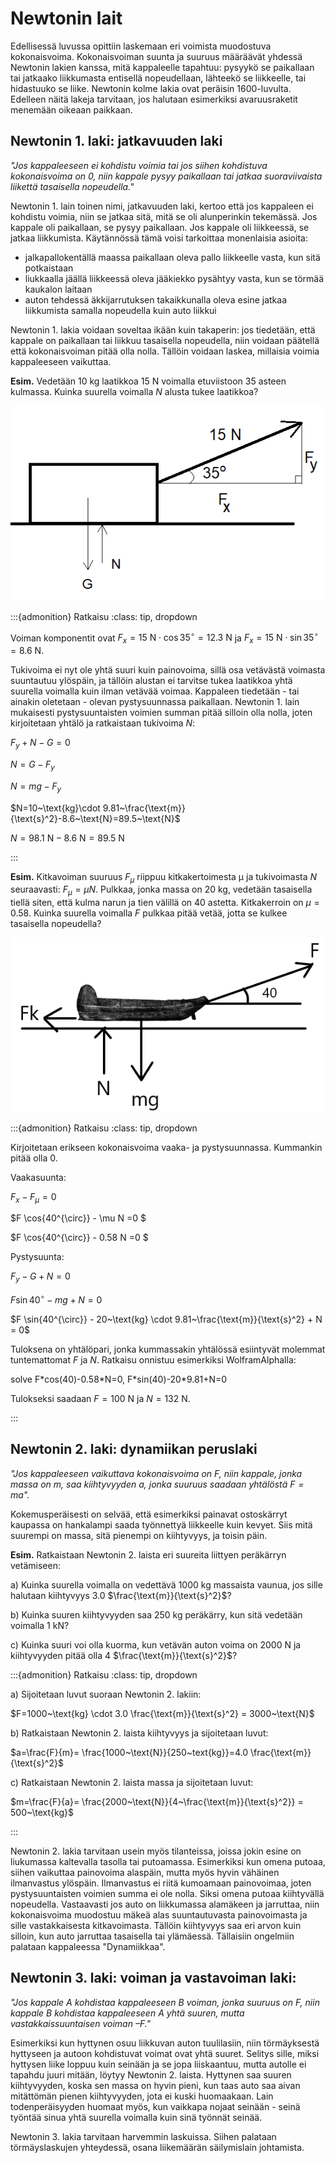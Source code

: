 # Newtonin lait

Edellisessä luvussa opittiin laskemaan eri voimista muodostuva kokonaisvoima. Kokonaisvoiman suunta ja suuruus määräävät yhdessä Newtonin lakien kanssa, mitä kappaleelle tapahtuu: pysyykö se paikallaan tai jatkaako liikkumasta entisellä nopeudellaan, lähteekö se liikkeelle, tai hidastuuko se liike. Newtonin kolme lakia ovat peräisin 1600-luvulta. Edelleen näitä lakeja tarvitaan, jos halutaan esimerkiksi avaruusraketit menemään oikeaan paikkaan.

## Newtonin 1. laki: jatkavuuden laki

*"Jos kappaleeseen ei kohdistu voimia tai jos siihen kohdistuva kokonaisvoima on 0, niin kappale pysyy paikallaan tai jatkaa suoraviivaista liikettä tasaisella nopeudella."*

Newtonin 1. lain toinen nimi, jatkavuuden laki, kertoo että jos kappaleen ei kohdistu voimia, niin se jatkaa sitä, mitä se oli alunperinkin tekemässä. Jos kappale oli paikallaan, se pysyy paikallaan. Jos kappale oli liikkeessä, se jatkaa liikkumista. Käytännössä tämä voisi tarkoittaa monenlaisia asioita:

- jalkapallokentällä maassa paikallaan oleva pallo liikkeelle vasta, kun sitä potkaistaan
- liukkaalla jäällä liikkeessä oleva jääkiekko pysähtyy vasta, kun se törmää kaukalon laitaan
- auton tehdessä äkkijarrutuksen takaikkunalla oleva esine jatkaa liikkumista samalla nopeudella kuin auto liikkui

Newtonin 1. lakia voidaan soveltaa ikään kuin takaperin: jos tiedetään, että kappale on paikallaan tai liikkuu tasaisella nopeudella, niin voidaan päätellä että kokonaisvoiman pitää olla nolla. Tällöin voidaan laskea, millaisia voimia kappaleeseen vaikuttaa.

**Esim.** Vedetään 10 kg laatikkoa 15 N voimalla etuviistoon 35 asteen kulmassa. Kuinka suurella voimalla $N$ alusta tukee laatikkoa?

![Newtonin 1. laki, esimerkki 1](n1_esim1.png "Newtonin 1. laki, esimerkki 1")

:::{admonition} Ratkaisu
:class: tip, dropdown

Voiman komponentit ovat $F_x=15~\text{N}\cdot\cos{35^{\circ}}=12.3~\text{N}$ ja $F_x=15~\text{N}\cdot\sin{35^{\circ}}=8.6~\text{N}$.
 
Tukivoima ei nyt ole yhtä suuri kuin painovoima, sillä osa vetävästä voimasta suuntautuu ylöspäin, ja tällöin alustan ei tarvitse tukea laatikkoa yhtä suurella voimalla kuin ilman vetävää voimaa. Kappaleen tiedetään - tai ainakin oletetaan - olevan pystysuunnassa paikallaan. Newtonin 1. lain mukaisesti pystysuuntaisten voimien summan pitää silloin olla nolla, joten kirjoitetaan yhtälö ja ratkaistaan tukivoima $N$:

$F_y+N-G=0$

$N=G-F_y$

$N=mg-F_y$

$N=10~\text{kg}\cdot 9.81~\frac{\text{m}}{\text{s}^2}-8.6~\text{N}=89.5~\text{N}$

$N=98.1~\text{N}-8.6~\text{N}=89.5~\text{N}$

:::

**Esim.** Kitkavoiman suuruus $F_{\mu}$ riippuu kitkakertoimesta µ ja tukivoimasta $N$ seuraavasti: $F_{\mu}=µN$. Pulkkaa, jonka massa on 20 kg, vedetään tasaisella tiellä siten, että kulma narun ja tien välillä on 40 astetta. Kitkakerroin on $\mu=0.58$. Kuinka suurella voimalla $F$ pulkkaa pitää vetää, jotta se kulkee tasaisella nopeudella?

![Newtonin 1. laki, esimerkki 2](n1_esim2.png "Newtonin 1. laki, esimerkki 2")

:::{admonition} Ratkaisu
:class: tip, dropdown

Kirjoitetaan erikseen kokonaisvoima vaaka- ja pystysuunnassa. Kummankin pitää olla 0. 

Vaakasuunta: 

$F_x - F_{\mu}=0$

$F \cos{40^{\circ}} - \mu N =0 $

$F \cos{40^{\circ}} - 0.58 N =0 $

Pystysuunta:

$F_y - G + N =0$

$F \sin{40^{\circ}} - mg + N = 0$

$F \sin{40^{\circ}} - 20~\text{kg} \cdot 9.81~\frac{\text{m}}{\text{s}^2} + N = 0$

Tuloksena on yhtälöpari, jonka kummassakin yhtälössä esiintyvät molemmat tuntemattomat $F$ ja $N$. Ratkaisu onnistuu esimerkiksi WolframAlphalla: 

solve F\*cos(40)-0.58\*N=0, F\*sin(40)-20\*9.81+N=0

Tulokseksi saadaan $F=100~\text{N}$ ja $N=132~\text{N}$.

:::
 
## Newtonin 2. laki: dynamiikan peruslaki

*"Jos kappaleeseen vaikuttava kokonaisvoima on $F$, niin kappale, jonka massa on $m$, saa kiihtyvyyden $a$, jonka suuruus saadaan yhtälöstä
$F=ma$".*

Kokemusperäisesti on selvää, että esimerkiksi painavat ostoskärryt kaupassa on hankalampi saada työnnettyä liikkeelle kuin kevyet. Siis mitä suurempi on massa, sitä pienempi on kiihtyvyys, ja toisin päin.

**Esim.** Ratkaistaan Newtonin 2. laista eri suureita liittyen peräkärryn vetämiseen:

a) Kuinka suurella voimalla on vedettävä 1000 kg massaista vaunua, jos sille halutaan kiihtyvyys 3.0 $\frac{\text{m}}{\text{s}^2}$?

b) Kuinka suuren kiihtyvyyden saa 250 kg peräkärry, kun sitä vedetään voimalla 1 kN?

c) Kuinka suuri voi olla kuorma, kun vetävän auton voima on 2000 N ja kiihtyvyyden pitää olla 4 $\frac{\text{m}}{\text{s}^2}$?

:::{admonition} Ratkaisu
:class: tip, dropdown

a) Sijoitetaan luvut suoraan Newtonin 2. lakiin: 

$F=1000~\text{kg} \cdot 3.0 \frac{\text{m}}{\text{s}^2} = 3000~\text{N}$

b) Ratkaistaan Newtonin 2. laista kiihtyvyys ja sijoitetaan luvut:

$a=\frac{F}{m}= \frac{1000~\text{N}}{250~text{kg}}=4.0 \frac{\text{m}}{\text{s}^2}$

c) Ratkaistaan Newtonin 2. laista massa ja sijoitetaan luvut:

$m=\frac{F}{a}= \frac{2000~\text{N}}{4~\frac{\text{m}}{\text{s}^2}} = 500~\text{kg}$

:::

Newtonin 2. lakia tarvitaan usein myös tilanteissa, joissa jokin esine on liukumassa kaltevalla tasolla tai putoamassa. Esimerkiksi kun omena putoaa, siihen vaikuttaa painovoima alaspäin, mutta myös hyvin vähäinen ilmanvastus ylöspäin. Ilmanvastus ei riitä kumoamaan painovoimaa, joten pystysuuntaisten voimien summa ei ole nolla. Siksi omena putoaa kiihtyvällä nopeudella. Vastaavasti jos auto on liikkumassa alamäkeen ja jarruttaa, niin kokonaisvoima muodostuu mäkeä alas suuntautuvasta painovoimasta ja sille vastakkaisesta kitkavoimasta. Tällöin kiihtyvyys saa eri arvon kuin silloin, kun auto jarruttaa tasaisella tai ylämäessä. Tällaisiin ongelmiin palataan kappaleessa "Dynamiikkaa".

## Newtonin 3. laki: voiman ja vastavoiman laki:

*"Jos kappale A kohdistaa kappaleeseen B voiman, jonka suuruus on $F$, niin kappale B kohdistaa kappaleeseen A yhtä suuren, mutta vastakkaissuuntaisen voiman $–F$."*

Esimerkiksi kun hyttynen osuu liikkuvan auton tuulilasiin, niin törmäyksestä hyttyseen ja autoon kohdistuvat voimat ovat yhtä suuret. Selitys sille, miksi hyttysen liike loppuu kuin seinään ja se jopa liiskaantuu, mutta autolle ei tapahdu juuri mitään, löytyy Newtonin 2. laista. Hyttynen saa suuren kiihtyvyyden, koska sen massa on hyvin pieni, kun taas auto saa aivan mitättömän pienen kiihtyvyyden, jota ei kuski huomaakaan. Lain todenperäisyyden huomaat myös, kun vaikkapa nojaat seinään - seinä työntää sinua yhtä suurella voimalla kuin sinä työnnät seinää.

Newtonin 3. lakia tarvitaan harvemmin laskuissa. Siihen palataan törmäyslaskujen yhteydessä, osana liikemäärän säilymislain johtamista.
